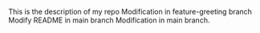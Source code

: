 This is the description of my repo
Modification in feature-greeting branch
Modify README in main branch
Modification in main branch.

